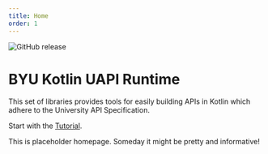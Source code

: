 ```yaml
---
title: Home
order: 1
---
```


![GitHub release](https://img.shields.io/github/tag/byu-oit/kotlin-uapi.svg?label=Latest+Release)

# BYU Kotlin UAPI Runtime

This set of libraries provides tools for easily building APIs in Kotlin which adhere to the University API Specification.

Start with the [Tutorial](./content/_tutorial/index.md).

This is placeholder homepage. Someday it might be pretty and informative!
